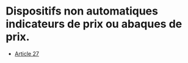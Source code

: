 # Dispositifs non automatiques indicateurs de prix ou abaques de prix.

- [Article 27](article-27.md)
